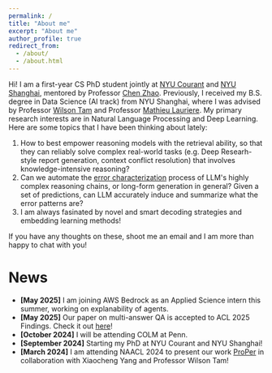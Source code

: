```yaml
---
permalink: /
title: "About me"
excerpt: "About me"
author_profile: true
redirect_from: 
  - /about/
  - /about.html
---
```


Hi! I am a first-year CS PhD student jointly at [NYU Courant](https://cims.nyu.edu/dynamic/) and [NYU Shanghai](https://shanghai.nyu.edu), mentored by Professor [Chen Zhao](http://www.chenz.umiacs.io/). Previously, I received my B.S. degree in Data Science (AI track) from NYU Shanghai, where I was advised by Professor [Wilson Tam](https://shanghai.nyu.edu/academics/faculty/directory/yik-cheung-wilson-tam) and Professor [Mathieu Lauriere](https://mlauriere.github.io/). My primary research interests are in Natural Language Processing and Deep Learning. Here are some topics that I have been thinking about lately:

1. How to best empower reasoning models with the retrieval ability, so that they can reliably solve complex real-world tasks (e.g. Deep Researh-style report generation, context conflict resolution) that involves knowledge-intensive reasoning?
2. Can we automate the [error characterization](http://duboue.net/blog37.html) process of LLM's highly complex reasoning chains, or long-form generation in general? Given a set of predictions, can LLM accurately induce and summarize what the error patterns are?
3. I am always fasinated by novel and smart decoding strategies and embedding learning methods!

If you have any thoughts on these, shoot me an email and I am more than happy to chat with you!

News
======

* **[May 2025]** I am joining AWS Bedrock as an Applied Science intern this summer, working on explanability of agents.
* **[May 2025]** Our paper on multi-answer QA is accepted to ACL 2025 Findings. Check it out [here](https://arxiv.org/abs/2506.00425)!
* **[October 2024]** I will be attending COLM at Penn.
* **[September 2024]** Starting my PhD at NYU Courant and NYU Shanghai! 
* **[March 2024]** I am attending NAACL 2024 to present our work [ProPer](https://arxiv.org/abs/2405.17893) in collaboration with Xiaocheng Yang and Professor Wilson Tam!


